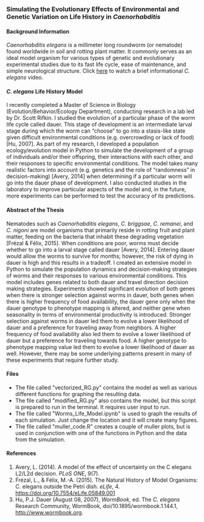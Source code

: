 ### Simulating the Evolutionary Effects of Environmental and Genetic Variation on Life History in *Caenorhabditis*

#### Background Information
*Caenorhabditis elegans* is a millimeter long roundworm (or nematode) found worldwide in soil and rotting plant matter. It commonly serves as an ideal model organism for various types of genetic and evolutionary experimental studies due to its fast life cycle, ease of maintenance, and simple neurological structure. Click [here](https://www.youtube.com/watch?v=zjqLwPgLnV0) to watch a brief informational *C. elegans* video.

#### *C. elegans* Life History Model
I recently completed a Master of Science in Biology (Evolution/Behavior/Ecology Department), conducting research in a lab led by Dr. Scott Rifkin. I studied the evolution of a particular phase of the worm life cycle called dauer. This stage of development is an intermediate larval stage during which the worm can “choose” to go into a stasis-like state given difficult environmental conditions (e.g. overcrowding or lack of food) [Hu, 2007]. As part of my research, I developed a population ecology/evolution model in Python to simulate the development of a group of individuals and/or their offspring, their interactions with each other, and their responses to specific environmental conditions. The model takes many realistic factors into account (e.g. genetics and the role of “randomness” in decision-making) [Avery, 2014] when determining if a particular worm will go into the dauer phase of development. I also conducted studies in the laboratory to improve particular aspects of the model and, in the future, more experiments can be performed to test the accuracy of its predictions.

#### Abstract of the Thesis
Nematodes such as *Caenorhabditis elegans*, *C. briggsae*, *C. remanei*, and *C. nigoni* are model organisms that primarily reside in rotting fruit and plant matter, feeding on the bacteria that inhabit these degrading vegetation [Frézal & Félix, 2015]. When conditions are poor, worms must decide whether to go into a larval stage called dauer [Avery, 2014]. Entering dauer would allow the worms to survive for months; however, the risk of dying in dauer is high and this results in a tradeoff. I created an extensive model in Python to simulate the population dynamics and decision-making strategies of worms and their responses to various environmental conditions. This model includes genes related to both dauer and travel direction decision making strategies. Experiments showed significant evolution of both genes when there is stronger selection against worms in dauer, both genes when there is higher frequency of food availability, the dauer gene only when the dauer genotype to phenotype mapping is altered, and neither gene when seasonality in terms of environmental productivity is introduced. Stronger selection against worms in dauer led them to evolve a lower likelihood of dauer and a preference for traveling away from neighbors. A higher frequency of food availability also led them to evolve a lower likelihood of dauer but a preference for traveling towards food. A higher genotype to phenotype mapping value led them to evolve a lower likelihood of dauer as well. However, there may be some underlying patterns present in many of these experiments that require further study.

#### Files
- The file called "vectorized_RG.py" contains the model as well as various different functions for graphing the resulting data.
- The file called "modified_RG.py" also contains the model, but this script is prepared to run in the terminal. It requires user input to run.
- The file called "Worms_Life_Model.ipynb" is used to graph the results of each simulation. Just change the location and it will create many figures.
- The file called "muller_code.R" creates a couple of muller plots, but is used in conjunction with one of the functions in Python and the data from the simulation.

#### References
1. Avery, L. (2014). A model of the effect of uncertainty on the C elegans L2/L2d decision. *PLoS ONE*, 9(7).
2. Frézal, L., & Félix, M.-A. (2015). The Natural History of Model Organisms: C. elegans outside the Petri dish. *eLife*, 4. https://doi.org/10.7554/eLife.05849.001
3. Hu, P.J. Dauer (August 08, 2007), *WormBook*, ed. The *C. elegans* Research Community, WormBook, doi/10.1895/wormbook.1.144.1, http://www.wormbook.org.
